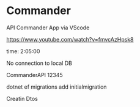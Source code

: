 # Commander
API Commander App via VScode

https://www.youtube.com/watch?v=fmvcAzHpsk8

time: 2:05:00 

No connection to local DB 

CommanderAPI
12345



dotnet ef migrations add initialmigration


Creatin Dtos
